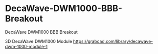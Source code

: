 # DecaWave-DWM1000-BBB-Breakout
DecaWave DWM1000 BBB Breakout

3D DecaWave DWM1000 Module
https://grabcad.com/library/decawave-dwm-1000-module-1
